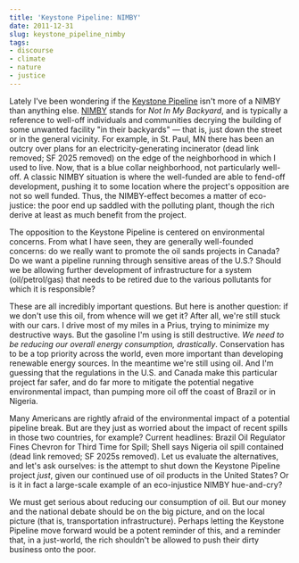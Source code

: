 ```yaml
---
title: 'Keystone Pipeline: NIMBY'
date: 2011-12-31
slug: keystone_pipeline_nimby
tags:
- discourse
- climate
- nature
- justice
---
```


Lately I've been wondering if the
[Keystone Pipeline](https://en.wikipedia.org/wiki/Keystone_Pipeline)
isn't more of a NIMBY than anything else.
[NIMBY](https://en.wikipedia.org/wiki/NIMBY) stands for _Not In My
Backyard_, and is typically a reference to well-off individuals and
communities decrying the building of some unwanted facility "in their backyards"
&mdash; that is, just down the street or in the general vicinity. For example, in St.
Paul, MN there has been an outcry over plans for an
electricity-generating incinerator (dead link removed; SF 2025 removed) on the edge of the neighborhood in which
I used to live. Now, that is a blue collar neighborhood, not particularly
well-off. A classic NIMBY situation is where the well-funded are able to
fend-off development, pushing it to some location where the project's opposition
are not so well funded. Thus, the NIMBY-effect becomes a matter of eco-justice:
the poor end up saddled with the polluting plant, though the rich derive at
least as much benefit from the project.

<!-- truncate -->

The opposition to the Keystone Pipeline is centered on environmental concerns.
From what I have seen, they are generally well-founded concerns: do we really
want to promote the oil sands projects in Canada? Do we want a pipeline running
through sensitive areas of the U.S.? Should we be allowing further development
of infrastructure for a system (oil/petrol/gas) that needs to be retired due to
the various pollutants for which it is responsible?

These are all incredibly important questions. But here is another question: if
we don't use this oil, from whence will we get it? After all, we're still stuck
with our cars. I drive most of my miles in a Prius, trying to minimize my
destructive ways. But the gasoline I'm using is still destructive. _We need to
be reducing our overall energy consumption, drastically_. Conservation has to be
a top priority across the world, even more important than developing renewable
energy sources. In the meantime we're still using oil. And I'm guessing that the
regulations in the U.S. and Canada make this particular project far safer, and
do far more to mitigate the potential negative environmental impact, than
pumping more oil off the coast of Brazil or in Nigeria.

Many Americans are rightly afraid of the environmental impact of a potential
pipeline break. But are they just as worried about the impact of recent spills
in those two countries, for example? Current headlines: Brazil Oil Regulator
Fines Chevron for Third Time for Spill; Shell says Nigeria oil spill contained
(dead link removed; SF 2025s removed). Let us evaluate the alternatives, and let's ask ourselves:
is the attempt to shut down the Keystone Pipeline project _just_, given our
continued use of oil products in the United States? Or is it in fact a
large-scale example of an eco-injustice NIMBY hue-and-cry?

We must get serious about reducing our consumption of oil. But our money and the
national debate should be on the big picture, and on the local picture (that is,
transportation infrastructure). Perhaps letting the Keystone Pipeline move
forward would be a potent reminder of this, and a reminder that, in a
just-world, the rich shouldn't be allowed to push their dirty business onto the
poor.
